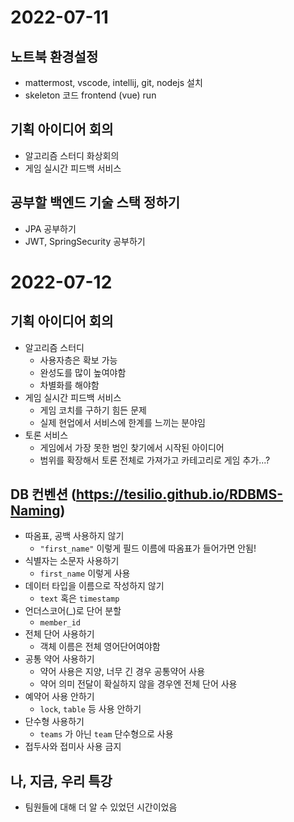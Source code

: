 # 2022-07-11

## 노트북 환경설정

- mattermost, vscode, intellij, git, nodejs 설치
- skeleton 코드 frontend (vue) run

## 기획 아이디어 회의

- 알고리즘 스터디 화상회의
- 게임 실시간 피드백 서비스

## 공부할 백엔드 기술 스택 정하기

- JPA 공부하기
- JWT, SpringSecurity 공부하기

# 2022-07-12

## 기획 아이디어 회의

- 알고리즘 스터디
  - 사용자층은 확보 가능
  - 완성도를 많이 높여야함
  - 차별화를 해야함
- 게임 실시간 피드백 서비스
  - 게임 코치를 구하기 힘든 문제
  - 실제 현업에서 서비스에 한계를 느끼는 분야임
- 토론 서비스
  - 게임에서 가장 못한 범인 찾기에서 시작된 아이디어
  - 범위를 확장해서 토론 전체로 가져가고 카테고리로 게임 추가...?

## DB 컨벤션 (https://tesilio.github.io/RDBMS-Naming)

- 따옴표, 공백 사용하지 않기
  - `"first_name"` 이렇게 필드 이름에 따옴표가 들어가면 안됨!
- 식별자는 소문자 사용하기
  - `first_name` 이렇게 사용
- 데이터 타입을 이름으로 작성하지 않기
  - `text` 혹은 `timestamp`
- 언더스코어(\_)로 단어 분할
  - `member_id`
- 전체 단어 사용하기
  - 객체 이름은 전체 영어단어여야함
- 공통 약어 사용하기
  - 약어 사용은 지양, 너무 긴 경우 공통약어 사용
  - 약어 의미 전달이 확실하지 않을 경우엔 전체 단어 사용
- 예약어 사용 안하기
  - `lock`, `table` 등 사용 안하기
- 단수형 사용하기
  - `teams` 가 아닌 `team` 단수형으로 사용
- 접두사와 접미사 사용 금지

## 나, 지금, 우리 특강

- 팀원들에 대해 더 알 수 있었던 시간이었음
